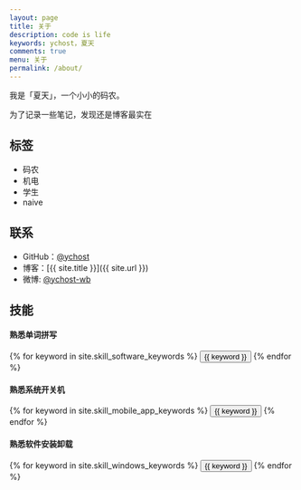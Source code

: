 ```yaml
---
layout: page
title: 关于
description: code is life
keywords: ychost，夏天
comments: true
menu: 关于
permalink: /about/
---
```


我是「夏天」，一个小小的码农。

为了记录一些笔记，发现还是博客最实在


## 标签

* 码农
* 机电
* 学生
* naive

## 联系

* GitHub：[@ychost](https://github.com/ychost)
* 博客：[{{ site.title }}]({{ site.url }})
* 微博: [@ychost-wb](http://weibo.com/ychost-wb)

## 技能

#### 熟悉单词拼写
<div class="btn-inline">
    {% for keyword in site.skill_software_keywords %}
    <button class="btn btn-outline" type="button">{{ keyword }}</button>
    {% endfor %}
</div>

#### 熟悉系统开关机
<div class="btn-inline">
    {% for keyword in site.skill_mobile_app_keywords %}
    <button class="btn btn-outline" type="button">{{ keyword }}</button>
    {% endfor %}
</div>

#### 熟悉软件安装卸载
<div class="btn-inline">
    {% for keyword in site.skill_windows_keywords %}
    <button class="btn btn-outline" type="button">{{ keyword }}</button>
    {% endfor %}
</div>
